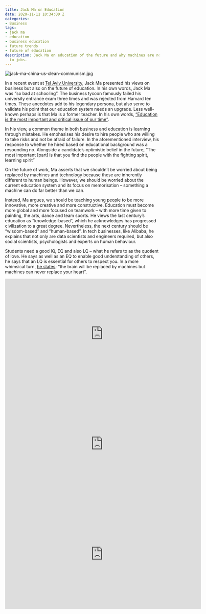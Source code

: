 ```yaml
---
title: Jack Ma on Education
date: 2020-11-11 10:34:00 Z
categories:
- Business
tags:
- jack ma
- education
- business education
- future trends
- future of education
description: Jack Ma on education of the future and why machines are not a threat
  to jobs.
---
```


![jack-ma-china-us-clean-communism.jpg](/uploads/jack-ma-china-us-clean-communism.jpg)

In a recent event at [Tel Aviv University](https://www.youtube.com/watch?v=S2FJ6ABtKQ0), Jack Ma presented his views on business but also on the future of education. In his own words, Jack Ma was “so bad at schooling”. The business tycoon famously failed his university entrance exam three times and was rejected from Harvard ten times. These anecdotes add to his legendary persona, but also serve to validate his point that our education system needs an upgrade. Less well-known perhaps is that Ma is a former teacher. In his own words, [“Education is the most important and critical issue of our time”](https://www.weforum.org/agenda/2020/01/jack-ma-alibaba-education-reform#:~:text=Jack%20Ma%2C%20the%20founder%20of,fast%2C%20but%20education%20is%20not.). 

In his view, a common theme in both business and education is learning through mistakes. He emphasises his desire to hire people who are willing to take risks and not be afraid of failure. In the aforementioned interview, his response to whether he hired based on educational background was  a resounding no. Alongside a candidate’s optimistic belief in the future,  “The most important [part] is that you find the people with the fighting spirit, learning spirit”


On the future of work, Ma asserts that we shouldn’t be worried about being replaced by machines and technology because these are inherently different to human beings. However, we should be worried about the current education system and its focus on memorisation – something a machine can do far better than we can.

Instead, Ma argues, we should be teaching young people to be more innovative, more creative and more constructive. Education must become more global and more focused on teamwork – with more time given to painting, the arts, dance and team sports. He views the last century’s education as “knowledge-based”, which he acknowledges has progressed civilization to a great degree. Nevertheless, the next century should be “wisdom-based” and “human-based”. In tech businesses, like Alibaba, he explains that not only are data scientists and engineers required, but also social scientists, psychologists and experts on human behaviour.

Students need a good IQ, EQ and also LQ – what he refers to as the quotient of love. He says as well as an EQ to enable good understanding of others, he says that an LQ is essential for others to respect you. In a more whimsical turn, [he states](https://www.weforum.org/agenda/2020/01/jack-ma-alibaba-education-reform#:~:text=Jack%20Ma%2C%20the%20founder%20of,fast%2C%20but%20education%20is%20not.): “the brain will be replaced by machines but machines can never replace your heart”.


<iframe src="https://player.vimeo.com/video/538067319" width="640" height="360" frameborder="0" allow="autoplay; fullscreen; picture-in-picture" allowfullscreen></iframe>


<iframe src="https://player.vimeo.com/video/538287493" width="640" height="360" frameborder="0" allow="autoplay; fullscreen; picture-in-picture" allowfullscreen></iframe>


<iframe src="https://player.vimeo.com/video/538067319" width="640" height="360" frameborder="0" allow="autoplay; fullscreen; picture-in-picture" allowfullscreen></iframe>



